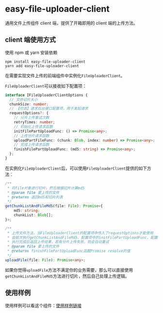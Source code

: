 # easy-file-uploader-client

通用文件上传组件 client 端，提供了开箱即用的 client 端的上传方法。

## client 端使用方式

使用 npm 或 yarn 安装依赖

```
npm install easy-file-uploader-client
yarn add easy-file-uploader-client
```

在需要实现文件上传的前端组件中实例化`FileUploaderClient`。

`FileUploaderClient`可以接收如下配置项：

```typescript
interface IFileUploaderClientOptions {
  // 文件切片大小
  chunkSize: number;
  // 【可选】请求后台接口配置项，用于发起请求
  requestOptions?: {
    // 分片上传重试次数
    retryTimes: number;
    // 初始化上传请求函数
    initFilePartUploadFunc: () => Promise<any>;
    // 上传分片请求函数
    uploadPartFileFunc: (chunk: Blob, index: number) => Promise<any>;
    // 完成上传请求函数
    finishFilePartUploadFunc: (md5: string) => Promise<any>;
  };
}
```

在实例化`FileUploaderClient`后，可以使用`FileUploaderClient`提供的如下方法：

```typescript
/**
 * 将file对象进行切片，然后根据切片计算md5
 * @param file 要上传的文件
 * @returns 返回md5和切片列表
 */
getChunkListAndFileMd5(file: File): Promise<{
    md5: string;
    chunkList: Blob[];
}>;

/**
 * 上传文件方法，当FileUploaderClient的配置项中传入了requestOptions才能使用
 * 会依次执行getChunkListAndFileMd5、配置项中的initFilePartUploadFunc、配置项中的uploadPartFileFunc、配置项中的finishFilePartUploadFunc
 * 执行完成后返回上传结果，若有分片上传失败，则会自动重试
 * @param file 要上传的文件
 * @returns finishFilePartUploadFunc函数Promise resolve的值
 */
uploadFile(file: File): Promise<any>;
```

如果你觉得`uploadFile`方法不满足你的业务需要，那么可以直接使用`getChunkListAndFileMd5`方法进行切片，然后自己处理上传逻辑。

## 使用样例

使用样例可以看这个组件：[使用样例链接](https://github.com/shadowings-zy/easy-file-uploader/blob/master/demo/client/src/App.tsx)
